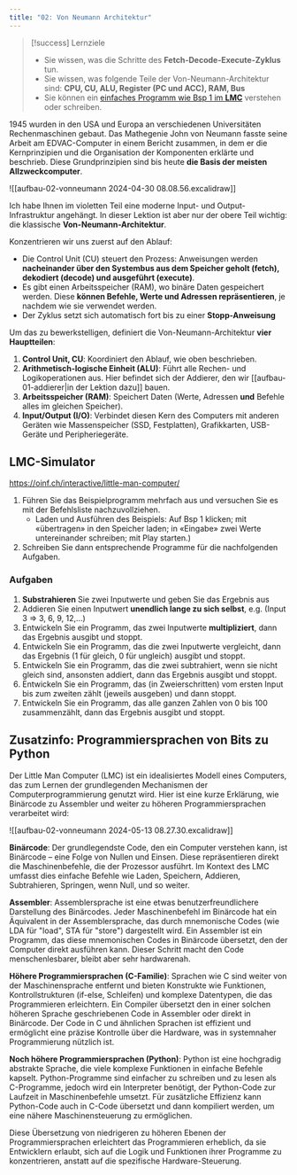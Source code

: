 ```yaml
---
title: "02: Von Neumann Architektur"
---
```

> [!success] Lernziele
> 
> - Sie wissen, was die Schritte des **Fetch-Decode-Execute-Zyklus** tun.
>  - Sie wissen, was folgende Teile der Von-Neumann-Architektur sind: **CPU, CU, ALU, Register (PC und ACC), RAM, Bus**
> - Sie können ein [einfaches Programm wie Bsp 1 im **LMC**](https://oinf.ch/interactive/little-man-computer/) verstehen oder schreiben.

1945 wurden in den USA und Europa an verschiedenen Universitäten Rechenmaschinen gebaut. Das Mathegenie John von Neumann fasste seine Arbeit am EDVAC-Computer in einem Bericht zusammen, in dem er die Kernprinzipien und die Organisation der Komponenten erklärte und beschrieb. Diese Grundprinzipien sind bis heute **die Basis der meisten Allzweckcomputer**.

![[aufbau-02-vonneumann 2024-04-30 08.08.56.excalidraw]]

Ich habe Ihnen im violetten Teil eine moderne Input- und Output-Infrastruktur angehängt. In dieser Lektion ist aber nur der obere Teil wichtig: die klassische **Von-Neumann-Architektur**.

Konzentrieren wir uns zuerst auf den Ablauf:
- Die Control Unit (CU) steuert den Prozess: Anweisungen werden **nacheinander über den Systembus aus dem Speicher geholt (fetch), dekodiert (decode) und ausgeführt (execute)**.
- Es gibt einen Arbeitsspeicher (RAM), wo binäre Daten gespeichert werden. Diese **können Befehle, Werte und Adressen repräsentieren**, je nachdem wie sie verwendet werden.
- Der Zyklus setzt sich automatisch fort bis zu einer **Stopp-Anweisung**

Um das zu bewerkstelligen, definiert die Von-Neumann-Architektur **vier Hauptteilen**:
1. **Control Unit, CU**: Koordiniert den Ablauf, wie oben beschrieben.
2. **Arithmetisch-logische Einheit (ALU)**: Führt alle Rechen- und Logikoperationen aus. Hier befindet sich der Addierer, den wir [[aufbau-01-addierer|in der Lektion dazu]] bauen.
3. **Arbeitsspeicher (RAM)**: Speichert Daten (Werte, Adressen **und** Befehle alles im gleichen Speicher).
4. **Input/Output (I/O)**: Verbindet diesen Kern des Computers mit anderen Geräten wie Massenspeicher (SSD, Festplatten), Grafikkarten, USB-Geräte und Peripheriegeräte.

## LMC-Simulator
https://oinf.ch/interactive/little-man-computer/

1. Führen Sie das Beispielprogramm mehrfach aus und versuchen Sie es mit der Befehlsliste nachzuvollziehen.
	- Laden und Ausführen des Beispiels: Auf Bsp 1 klicken; mit «übertragen» in den Speicher laden; in «Eingabe» zwei Werte untereinander schreiben; mit Play starten.) 
2. Schreiben Sie dann entsprechende Programme für die nachfolgenden Aufgaben.

### Aufgaben
1. **Substrahieren** Sie zwei Inputwerte und geben Sie das Ergebnis aus
2. Addieren Sie einen Inputwert **unendlich lange zu sich selbst**, e.g. (Input 3 => 3, 6, 9, 12,...)
3. Entwickeln Sie ein Programm, das zwei Inputwerte **multipliziert**, dann das Ergebnis ausgibt und stoppt. 
4. Entwickeln Sie ein Programm, das die zwei Inputwerte vergleicht, dann das Ergebnis (1 für gleich, 0 für ungleich) ausgibt und stoppt. 
5. Entwickeln Sie ein Programm, das die zwei subtrahiert, wenn sie nicht gleich sind, ansonsten addiert, dann das Ergebnis ausgibt und stoppt. 
6. Entwickeln Sie ein Programm, das (in Zweierschritten) vom ersten Input bis zum zweiten zählt (jeweils ausgeben) und dann stoppt. 
7. Entwickeln Sie ein Programm, das alle ganzen Zahlen von 0 bis 100 zusammenzählt, dann das Ergebnis ausgibt und stoppt.

## Zusatzinfo: Programmiersprachen von Bits zu Python

Der Little Man Computer (LMC) ist ein idealisiertes Modell eines Computers, das zum Lernen der grundlegenden Mechanismen der Computerprogrammierung genutzt wird. Hier ist eine kurze Erklärung, wie Binärcode zu Assembler und weiter zu höheren Programmiersprachen verarbeitet wird:

![[aufbau-02-vonneumann 2024-05-13 08.27.30.excalidraw]]

**Binärcode**: Der grundlegendste Code, den ein Computer verstehen kann, ist Binärcode – eine Folge von Nullen und Einsen. Diese repräsentieren direkt die Maschinenbefehle, die der Prozessor ausführt. Im Kontext des LMC umfasst dies einfache Befehle wie Laden, Speichern, Addieren, Subtrahieren, Springen, wenn Null, und so weiter.

**Assembler**: Assemblersprache ist eine etwas benutzerfreundlichere Darstellung des Binärcodes. Jeder Maschinenbefehl im Binärcode hat ein Äquivalent in der Assemblersprache, das durch mnemonische Codes (wie LDA für "load", STA für "store") dargestellt wird. Ein Assembler ist ein Programm, das diese mnemonischen Codes in Binärcode übersetzt, den der Computer direkt ausführen kann. Dieser Schritt macht den Code menschenlesbarer, bleibt aber sehr hardwarenah.

**Höhere Programmiersprachen (C-Familie)**: Sprachen wie C sind weiter von der Maschinensprache entfernt und bieten Konstrukte wie Funktionen, Kontrollstrukturen (if-else, Schleifen) und komplexe Datentypen, die das Programmieren erleichtern. Ein Compiler übersetzt den in einer solchen höheren Sprache geschriebenen Code in Assembler oder direkt in Binärcode. Der Code in C und ähnlichen Sprachen ist effizient und ermöglicht eine präzise Kontrolle über die Hardware, was in systemnaher Programmierung nützlich ist.

**Noch höhere Programmiersprachen (Python)**: Python ist eine hochgradig abstrakte Sprache, die viele komplexe Funktionen in einfache Befehle kapselt. Python-Programme sind einfacher zu schreiben und zu lesen als C-Programme, jedoch wird ein Interpreter benötigt, der Python-Code zur Laufzeit in Maschinenbefehle umsetzt. Für zusätzliche Effizienz kann Python-Code auch in C-Code übersetzt und dann kompiliert werden, um eine nähere Maschinensteuerung zu ermöglichen.

Diese Übersetzung von niedrigeren zu höheren Ebenen der Programmiersprachen erleichtert das Programmieren erheblich, da sie Entwicklern erlaubt, sich auf die Logik und Funktionen ihrer Programme zu konzentrieren, anstatt auf die spezifische Hardware-Steuerung.